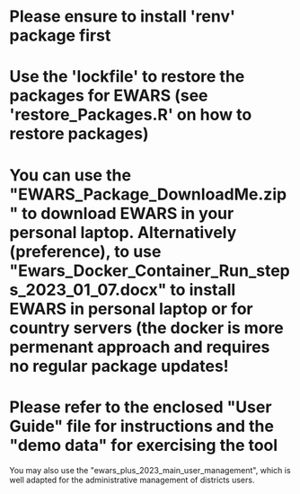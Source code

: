 # Please ensure to install 'renv' package first
# Use the 'lockfile' to restore the packages for EWARS (see 'restore_Packages.R' on how to restore packages)
# You can use the "EWARS_Package_DownloadMe.zip" to download EWARS in your personal laptop. Alternatively (preference), to use "Ewars_Docker_Container_Run_steps_2023_01_07.docx" to install EWARS in personal laptop or for country servers (the docker is more permenant approach and requires no regular package updates!
# Please refer to the enclosed "User Guide" file for instructions and the "demo data" for exercising the tool
You may also use the "ewars_plus_2023_main_user_management", which is well adapted for the administrative management of districts users.
